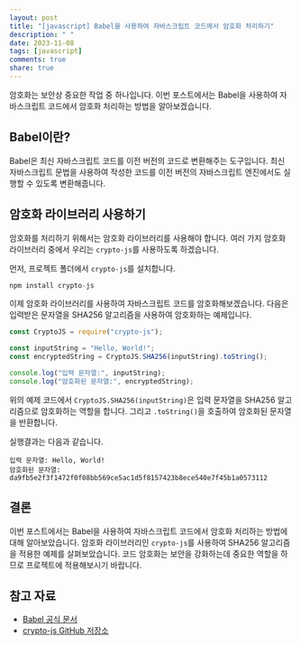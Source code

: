 ```yaml
---
layout: post
title: "[javascript] Babel을 사용하여 자바스크립트 코드에서 암호화 처리하기"
description: " "
date: 2023-11-08
tags: [javascript]
comments: true
share: true
---
```

암호화는 보안상 중요한 작업 중 하나입니다. 이번 포스트에서는 Babel을 사용하여 자바스크립트 코드에서 암호화 처리하는 방법을 알아보겠습니다.

## Babel이란?
Babel은 최신 자바스크립트 코드를 이전 버전의 코드로 변환해주는 도구입니다. 최신 자바스크립트 문법을 사용하여 작성한 코드를 이전 버전의 자바스크립트 엔진에서도 실행할 수 있도록 변환해줍니다.

## 암호화 라이브러리 사용하기
암호화를 처리하기 위해서는 암호화 라이브러리를 사용해야 합니다. 여러 가지 암호화 라이브러리 중에서 우리는 `crypto-js`를 사용하도록 하겠습니다. 

먼저, 프로젝트 폴더에서 `crypto-js`를 설치합니다.

```javascript
npm install crypto-js
```

이제 암호화 라이브러리를 사용하여 자바스크립트 코드를 암호화해보겠습니다. 다음은 입력받은 문자열을 SHA256 알고리즘을 사용하여 암호화하는 예제입니다.

```javascript
const CryptoJS = require("crypto-js");

const inputString = "Hello, World!";
const encryptedString = CryptoJS.SHA256(inputString).toString();

console.log("입력 문자열:", inputString);
console.log("암호화된 문자열:", encryptedString);
```

위의 예제 코드에서 `CryptoJS.SHA256(inputString)`은 입력 문자열을 SHA256 알고리즘으로 암호화하는 역할을 합니다. 그리고 `.toString()`을 호출하여 암호화된 문자열을 반환합니다.

실행결과는 다음과 같습니다.

```
입력 문자열: Hello, World!
암호화된 문자열: da9fb5e2f3f1472f0f08bb569ce5ac1d5f8157423b8ece540e7f45b1a0573112
```

## 결론
이번 포스트에서는 Babel을 사용하여 자바스크립트 코드에서 암호화 처리하는 방법에 대해 알아보았습니다. 암호화 라이브러리인 `crypto-js`를 사용하여 SHA256 알고리즘을 적용한 예제를 살펴보았습니다. 코드 암호화는 보안을 강화하는데 중요한 역할을 하므로 프로젝트에 적용해보시기 바랍니다.

## 참고 자료
- [Babel 공식 문서](https://babeljs.io/)
- [crypto-js GitHub 저장소](https://github.com/brix/crypto-js)
